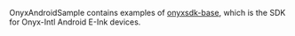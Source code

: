 OnyxAndroidSample contains examples of [onyxsdk-base](./Onyx-Base-SDK.md), which is the SDK for Onyx-Intl Android E-Ink devices.
